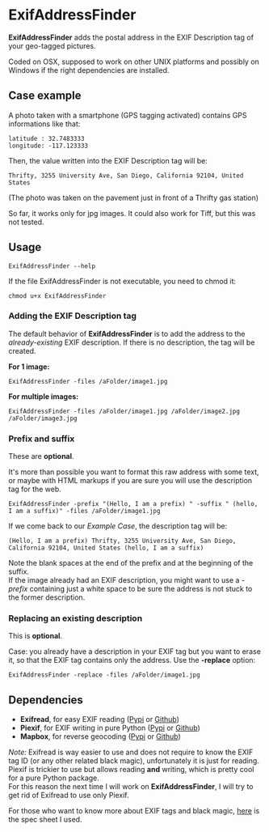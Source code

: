 # ExifAddressFinder

**ExifAddressFinder** adds the postal address in the EXIF Description tag of your geo-tagged pictures.

Coded on OSX, supposed to work on other UNIX platforms and possibly on Windows if the right dependencies are installed.

## Case example
A photo taken with a smartphone (GPS tagging activated) contains GPS informations like that:  
```
latitude : 32.7483333  
longitude: -117.123333
```

Then, the value written into the EXIF Description tag will be:
```
Thrifty, 3255 University Ave, San Diego, California 92104, United States
```
(The photo was taken on the pavement just in front of a Thrifty gas station)

So far, it works only for jpg images. It could also work for Tiff, but this was not tested.

## Usage

```shell
ExifAddressFinder --help
```

If the file ExifAddressFinder is not executable, you need to chmod it:

```shell
chmod u+x ExifAddressFinder
```

### Adding the EXIF Description tag
The default behavior of **ExifAddressFinder** is to add the address to the *already-existing* EXIF description. If there is no description, the tag will be created.

**For 1 image:**  

```shell
ExifAddressFinder -files /aFolder/image1.jpg
```

**For multiple images:**  

```shell
ExifAddressFinder -files /aFolder/image1.jpg /aFolder/image2.jpg /aFolder/image3.jpg
```

### Prefix and suffix

These are **optional**.

It's more than possible you want to format this raw address with some text, or maybe with HTML markups if you are sure you will use the description tag for the web.

```shell
ExifAddressFinder -prefix "(Hello, I am a prefix) " -suffix " (hello, I am a suffix)" -files /aFolder/image1.jpg
```

If we come back to our *Example Case*, the description tag will be:  
```
(Hello, I am a prefix) Thrifty, 3255 University Ave, San Diego, California 92104, United States (hello, I am a suffix)
```

Note the blank spaces at the end of the prefix and at the beginning of the suffix.  
If the image already had an EXIF description, you might want to use a *-prefix* containing just a white space to be sure the address is not stuck to the former description.

### Replacing an existing description

This is **optional**.

Case: you already have a description in your EXIF tag but you want to erase it, so that the EXIF tag contains only the address. Use the **-replace** option:  

```shell
ExifAddressFinder -replace -files /aFolder/image1.jpg
```

## Dependencies
- **Exifread**, for easy EXIF reading ([Pypi](https://pypi.python.org/pypi/ExifRead) or [Github](https://github.com/ianare/exif-py))
- **Piexif**, for EXIF writing in pure Python ([Pypi](https://pypi.python.org/pypi/piexif/1.0.2) or [Github](https://github.com/hMatoba/Piexif))
- **Mapbox**, for reverse geocoding ([Pypi](https://pypi.python.org/pypi/mapbox/0.6.0) or [Github](https://github.com/mapbox/mapbox-sdk-py))

*Note:* Exifread is way easier to use and does not require to know the EXIF tag ID (or any other related black magic), unfortunately it is just for reading. Piexif is trickier to use but allows reading **and** writing, which is pretty cool for a pure Python package.  
For this reason the next time I will work on **ExifAddressFinder**, I will try to get rid of Exifread to use only Piexif.

For those who want to know more about EXIF tags and black magic, [here](http://www.cipa.jp/std/documents/e/DC-008-2012_E.pdf) is the spec sheet I used.
